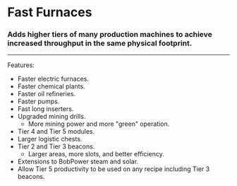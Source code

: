 # Fast Furnaces
### Adds higher tiers of many production machines to achieve increased throughput in the same physical footprint.
-----------------
Features:
* Faster electric furnaces.
* Faster chemical plants.
* Faster oil refineries.
* Faster pumps.
* Fast long inserters.
* Upgraded mining drills.
    * More mining power and more "green" operation.
* Tier 4 and Tier 5 modules.
* Larger logistic chests.
* Tier 2 and Tier 3 beacons.
    * Larger areas, more slots, and better efficiency.
* Extensions to BobPower steam and solar.
* Allow Tier 5 productivity to be used on any recipe including Tier 3 beacons.
